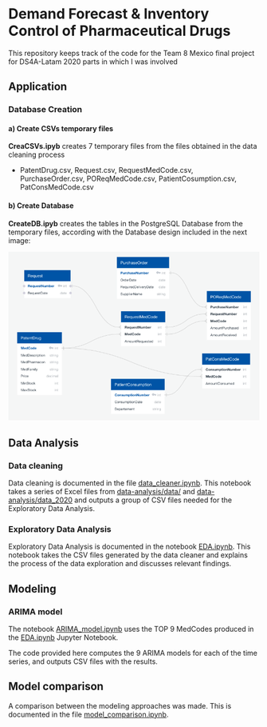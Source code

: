 # Demand Forecast & Inventory Control of Pharmaceutical Drugs

This repository keeps track of the code for the Team 8 Mexico final project for DS4A-Latam 2020 parts in which I was involved


## Application
### Database Creation
#### a) Create CSVs temporary files

**CreaCSVs.ipyb** creates 7 temporary files from the files obtained in the data cleaning process
- PatentDrug.csv, Request.csv, RequestMedCode.csv, PurchaseOrder.csv, POReqMedCode.csv, PatientCosumption.csv, PatConsMedCode.csv

#### b) Create Database

**CreateDB.ipyb** creates the tables in the PostgreSQL Database from the temporary files, according with the Database design included in the next image:

![alt text](CreateCSVsDB/DB%20design.png "Database")

## Data Analysis

### Data cleaning

Data cleaning is documented in the file [data_cleaner.ipynb](data-analysis/data_cleaner.ipynb). This notebook takes a series of Excel files from [data-analysis/data/](data-analysis/data/) and [data-analysis/data_2020](data-analysis/data2020/) and outputs a group of CSV files needed for the Exploratory Data Analysis.

### Exploratory Data Analysis

Exploratory Data Analysis is documented in the notebook [EDA.ipynb](data-analysis/EDA.ipynb). This notebook takes the CSV files generated by the data cleaner and explains the process of the data exploration and discusses relevant findings.

## Modeling

### ARIMA model

The notebook [ARIMA_model.ipynb](modeling/ARIMA_model.ipynb) uses the TOP 9 MedCodes produced in the [EDA.ipynb](data-analysis/EDA.ipynb) Jupyter Notebook.

The code provided here computes the 9 ARIMA models for each of the time series, and outputs CSV files with the results. 


## Model comparison

A comparison between the modeling approaches was made. This is documented in the file [model_comparison.ipynb](modeling/model_comparison.ipynb).

